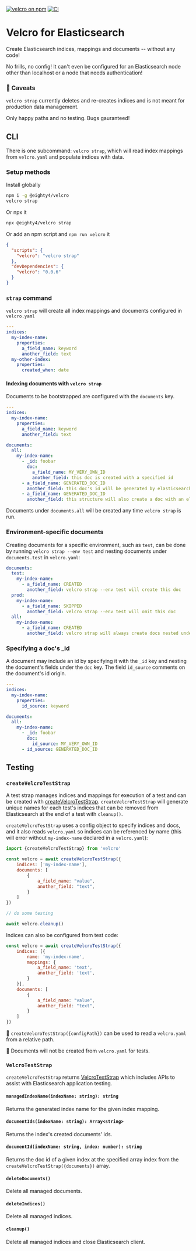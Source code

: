[![velcro on npm](https://img.shields.io/npm/v/@eighty4/velcro)](https://www.npmjs.com/package/@eighty4/velcro)
[![CI](https://img.shields.io/github/actions/workflow/status/eighty4/velcro/ci.yaml)](https://github.com/eighty4/velcro/actions/workflows/ci.yaml)

# Velcro for Elasticsearch

Create Elasticsearch indices, mappings and documents -- without any code!

No frills, no config! It can't even be configured for an Elasticsearch node other than localhost or a node that needs authentication!

### 📌 Caveats

`velcro strap` currently deletes and re-creates indices and is not meant for production data management.

Only happy paths and no testing. Bugs gauranteed!

## CLI

There is one subcommand: `velcro strap`, which will read index mappings from `velcro.yaml` and populate indices with data.

### Setup methods

Install globally

```bash
npm i -g @eighty4/velcro
velcro strap
```

Or npx it

```bash
npx @eighty4/velcro strap
```

Or add an npm script and `npm run velcro` it

```json
{
  "scripts": {
    "velcro": "velcro strap"
  },
  "devDependencies": {
    "velcro": "0.0.6"
  }
}
```

### `strap` command

`velcro strap` will create all index mappings and documents configured in `velcro.yaml`

```yaml
---
indices:
  my-index-name:
    properties:
      a_field_name: keyword
      another_field: text
  my-other-index:
    properties:
      created_when: date
```

#### Indexing documents with `velcro strap`

Documents to be bootstrapped are configured with the `documents` key.

```yaml
---
indices:
  my-index-name:
    properties:
      a_field_name: keyword
      another_field: text

documents:
  all:
    my-index-name:
      - _id: foobar
        doc:
          a_field_name: MY_VERY_OWN_ID
          another_field: this doc is created with a specified id
      - a_field_name: GENERATED_DOC_ID
        another_field: this doc's id will be generated by elasticsearch
      - a_field_name: GENERATED_DOC_ID
        another_field: this structure will also create a doc with an elasticsearch generated id
```

Documents under `documents.all` will be created any time `velcro strap` is run.

### Environment-specific documents

Creating documents for a specific environment, such as `test`, can be done by running `velcro strap --env test` and nesting documents under `documents.test` in `velcro.yaml`:

```yaml
documents:
  test:
    my-index-name:
      - a_field_name: CREATED
        another_field: velcro strap --env test will create this doc
  prod:
    my-index-name:
      - a_field_name: SKIPPED
        another_field: velcro strap --env test will omit this doc
  all:
    my-index-name:
      - a_field_name: CREATED
        another_field: velcro strap will always create docs nested under all
```

### Specifying a doc's _id

A document may include an id by specifying it with the `_id` key and nesting the document's fields under the `doc` key. The field `id_source` comments on the document's id origin.

```yaml
---
indices:
  my-index-name:
    properties:
      id_source: keyword

documents:
  all:
    my-index-name:
      - _id: foobar
        doc:
          id_source: MY_VERY_OWN_ID
      - id_source: GENERATED_DOC_ID
```

## Testing

### `createVelcroTestStrap`

A test strap manages indices and mappings for execution of a test and can be created with [createVelcroTestStrap](lib/testing/createVelcroTestStrap.ts).
`createVelcroTestStrap` will generate unique names for each test's indices that can be removed from Elasticsearch at the end of a test with `cleanup()`.

`createVelcroTestStrap` uses a config object to specify indices and docs, and it also reads `velcro.yaml` so indices can be referenced by name (this will error without `my-index-name` declared in a `velcro.yaml`):

```javascript
import {createVelcroTestStrap} from 'velcro'

const velcro = await createVelcroTestStrap({
    indices: ['my-index-name'],
    documents: [
        {
            a_field_name: "value",
            another_field: "text",
        }
    ]
})

// do some testing

await velcro.cleanup()
```

Indices can also be configured from test code:

```javascript
const velcro = await createVelcroTestStrap({
    indices: [{
        name: 'my-index-name',
        mappings: {
            a_field_name: 'text',
            another_field: 'text',
        }
    }],
    documents: [
        {
            a_field_name: "value",
            another_field: "text",
        }
    ]
})
```

📌 `createVelcroTestStrap({configPath})` can be used to read a `velcro.yaml` from a relative path.

📌 Documents will not be created from `velcro.yaml` for tests.

### `VelcroTestStrap`

`createVelcroTestStrap` returns [VelcroTestStrap](lib/testing/VelcroTestStrap.ts) which includes APIs to assist with Elasticsearch application testing.

#### `managedIndexName(indexName: string): string`

Returns the generated index name for the given index mapping.

#### `documentIds(indexName: string): Array<string>`

Returns the index's created documents' ids.

#### `documentId(indexName: string, index: number): string`

Returns the doc id of a given index at the specified array index from the `createVelcroTestStrap({documents})` array.

#### `deleteDocuments()`

Delete all managed documents.

#### `deleteIndices()`

Delete all managed indices.

#### `cleanup()`

Delete all managed indices and close Elasticsearch client.
